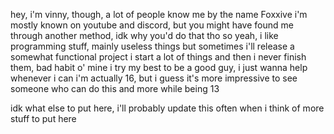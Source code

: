 hey, i'm vinny, though, a lot of people know me by the name Foxxive
i'm mostly known on youtube and discord, but you might have found me through another method, idk why you'd do that tho
so yeah, i like programming stuff, mainly useless things but sometimes i'll release a somewhat functional project
i start a lot of things and then i never finish them, bad habit o' mine
i try my best to be a good guy, i just wanna help whenever i can
i'm actually 16, but i guess it's more impressive to see someone who can do this and more while being 13

idk what else to put here, i'll probably update this often when i think of more stuff to put here
